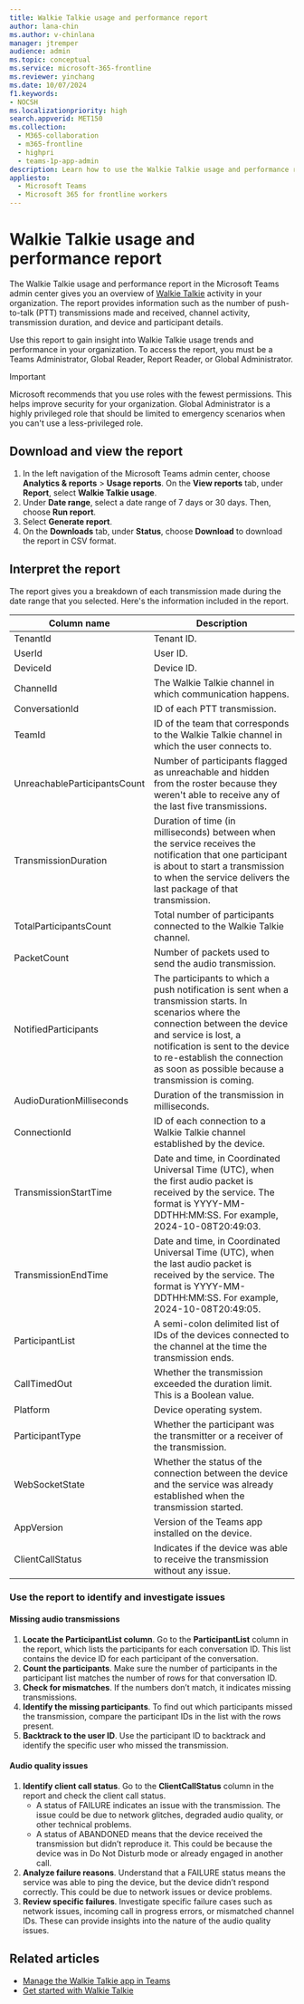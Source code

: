 ```yaml
---
title: Walkie Talkie usage and performance report
author: lana-chin
ms.author: v-chinlana
manager: jtremper
audience: admin
ms.topic: conceptual
ms.service: microsoft-365-frontline
ms.reviewer: yinchang
ms.date: 10/07/2024
f1.keywords:
- NOCSH
ms.localizationpriority: high
search.appverid: MET150
ms.collection: 
  - M365-collaboration
  - m365-frontline
  - highpri
  - teams-1p-app-admin
description: Learn how to use the Walkie Talkie usage and performance report in the Microsoft Teams admin center to get an overview of Walkie Talkie usage activity in your organization.
appliesto: 
  - Microsoft Teams
  - Microsoft 365 for frontline workers
---
```

# Walkie Talkie usage and performance report

The Walkie Talkie usage and performance report in the Microsoft Teams admin center gives you an overview of [Walkie Talkie](../walkie-talkie.md) activity in your organization. The report provides information such as the number of push-to-talk (PTT) transmissions made and received, channel activity, transmission duration, and device and participant details.

Use this report to gain insight into Walkie Talkie usage trends and performance in your organization. To access the report, you must be a Teams Administrator, Global Reader, Report Reader, or Global Administrator.

> [!IMPORTANT]
> Microsoft recommends that you use roles with the fewest permissions. This helps improve security for your organization. Global Administrator is a highly privileged role that should be limited to emergency scenarios when you can't use a less-privileged role.

## Download and view the report

1. In the left navigation of the Microsoft Teams admin center, choose **Analytics & reports** > **Usage reports**. On the **View reports** tab, under **Report**, select **Walkie Talkie usage**.
1. Under **Date range**, select a date range of 7 days or 30 days. Then, choose **Run report**.
1. Select **Generate report**.
1. On the **Downloads** tab, under **Status**, choose **Download** to download the report in CSV format.

## Interpret the report

The report gives you a breakdown of each transmission made during the date range that you selected. Here's the information included in the report.

|Column name |Description |
|---------|---------|
|TenantId|Tenant ID.|
|UserId|User ID.|
|DeviceId|Device ID.|
|ChannelId|The Walkie Talkie channel in which communication happens.|
|ConversationId|ID of each PTT transmission.|
|TeamId|ID of the team that corresponds to the Walkie Talkie channel in which the user connects to.|
|UnreachableParticipantsCount|Number of participants flagged as unreachable and hidden from the roster because they weren't able to receive any of the last five transmissions.|
|TransmissionDuration|Duration of time (in milliseconds) between when the service receives the notification that one participant is about to start a transmission to when the service delivers the last package of that transmission.|
|TotalParticipantsCount|Total number of participants connected to the Walkie Talkie channel.|
|PacketCount|Number of packets used to send the audio transmission.|
|NotifiedParticipants|The participants to which a push notification is sent when a transmission starts. In scenarios where the connection between the device and service is lost, a notification is sent to the device to re-establish the connection as soon as possible because a transmission is coming.|
|AudioDurationMilliseconds|Duration of the transmission in milliseconds.|
|ConnectionId|ID of each connection to a Walkie Talkie channel established by the device.|
|TransmissionStartTime |Date and time, in Coordinated Universal Time (UTC), when the first audio packet is received by the service. The format is YYYY-MM-DDTHH:MM:SS. For example, 2024-10-08T20:49:03.|
|TransmissionEndTime|Date and time, in Coordinated Universal Time (UTC), when the last audio packet is received by the service. The format is YYYY-MM-DDTHH:MM:SS. For example, 2024-10-08T20:49:05.|
|ParticipantList|A semi-colon delimited list of IDs of the devices connected to the channel at the time the transmission ends.|
|CallTimedOut|Whether the transmission exceeded the duration limit. This is a Boolean value.|
|Platform|Device operating system.|
|ParticipantType|Whether the participant was the transmitter or a receiver of the transmission.|
|WebSocketState|Whether the status of the connection between the device and the service was already established when the transmission started.|
|AppVersion|Version of the Teams app installed on the device.|
|ClientCallStatus |Indicates if the device was able to receive the transmission without any issue.|

### Use the report to identify and investigate issues

#### Missing audio transmissions

1. **Locate the ParticipantList column**. Go to the **ParticipantList** column in the report, which lists the participants for each conversation ID. This list contains the device ID for each participant of the conversation.
1. **Count the participants**. Make sure the number of participants in the participant list matches the number of rows for that conversation ID.
1. **Check for mismatches**. If the numbers don’t match, it indicates missing transmissions.
1. **Identify the missing participants**. To find out which participants missed the transmission, compare the participant IDs in the list with the rows present.
1. **Backtrack to the user ID**. Use the participant ID to backtrack and identify the specific user who missed the transmission.

#### Audio quality issues

1. **Identify client call status**. Go to the **ClientCallStatus** column in the report and check the client call status.
    - A status of FAILURE indicates an issue with the transmission. The issue could be due to network glitches, degraded audio quality, or other technical problems.
    - A status of ABANDONED means that the device received the transmission but didn’t reproduce it. This could be because the device was in Do Not Disturb mode or already engaged in another call.
1. **Analyze failure reasons**. Understand that a FAILURE status means the service was able to ping the device, but the device didn’t respond correctly. This could be due to network issues or device problems.
1. **Review specific failures**. Investigate specific failure cases such as network issues, incoming call in progress errors, or mismatched channel IDs. These can provide insights into the nature of the audio quality issues.

## Related articles

- [Manage the Walkie Talkie app in Teams](../walkie-talkie.md)
- [Get started with Walkie Talkie](https://support.microsoft.com/office/get-started-with-teams-walkie-talkie-25bdc3d5-bbb2-41b7-89bf-650fae0c8e0c)
